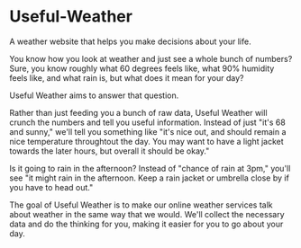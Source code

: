 # Useful-Weather
A weather website that helps you make decisions about your life.

You know how you look at weather and just see a whole bunch of numbers?
Sure, you know roughly what 60 degrees feels like, what 90% humidity feels like, and what rain is, but what does it mean for your day?

Useful Weather aims to answer that question.

Rather than just feeding you a bunch of raw data, Useful Weather will crunch the numbers and tell you useful information.
Instead of just "it's 68 and sunny," we'll tell you something like "it's nice out, and should remain a nice temperature throughtout the day. You may want to have a light jacket towards the later hours, but overall it should be okay."

Is it going to rain in the afternoon?
Instead of "chance of rain at 3pm," you'll see "it might rain in the afternoon. Keep a rain jacket or umbrella close by if you have to head out."

The goal of Useful Weather is to make our online weather services talk about weather in the same way that we would. We'll collect the necessary data and do the thinking for you, making it easier for you to go about your day.
